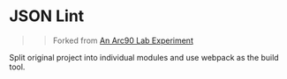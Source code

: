 JSON Lint
==============

>> Forked from [An Arc90 Lab Experiment](https://github.com/circlecell/jsonlintpro)

Split original project into individual modules and use webpack as the build tool.
